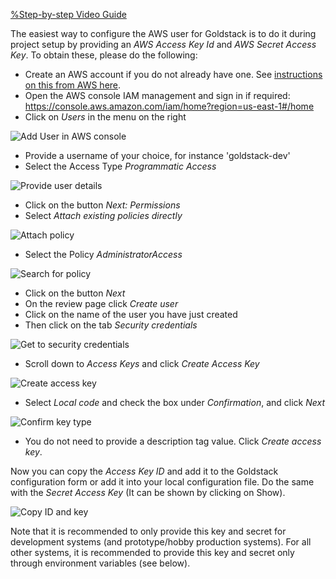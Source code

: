 [%Step-by-step Video Guide](https://www.youtube.com/embed/-lWrkpzEgfs)

The easiest way to configure the AWS user for Goldstack is to do it during project setup by providing an _AWS Access Key Id_ and _AWS Secret Access Key_. To obtain these, please do the following:

- Create an AWS account if you do not already have one. See [instructions on this from AWS here](https://aws.amazon.com/premiumsupport/knowledge-center/create-and-activate-aws-account/).
- Open the AWS console IAM management and sign in if required: https://console.aws.amazon.com/iam/home?region=us-east-1#/home
- Click on _Users_ in the menu on the right

![Add User in AWS console](https://cdn.goldstack.party/img/202010/add_user.png)

- Provide a username of your choice, for instance 'goldstack-dev'
- Select the Access Type _Programmatic Access_

![Provide user details](https://cdn.goldstack.party/img/202410/aws-user-1.png)

- Click on the button _Next: Permissions_
- Select _Attach existing policies directly_

![Attach policy](https://cdn.goldstack.party/img/202410/aws-user-2.png)

- Select the Policy _AdministratorAccess_

![Search for policy](https://cdn.goldstack.party/img/202410/aws-user-policy.png)

- Click on the button _Next_
- On the review page click _Create user_
- Click on the name of the user you have just created
- Then click on the tab _Security credentials_

![Get to security credentials](https://cdn.goldstack.party/img/202410/aws-user-4.png)

- Scroll down to _Access Keys_ and click _Create Access Key_

![Create access key](https://cdn.goldstack.party/img/202410/aws-user-5.png)

- Select _Local code_ and check the box under _Confirmation_, and click _Next_

![Confirm key type](https://cdn.goldstack.party/img/202410/aws-user-6.png)

- You do not need to provide a description tag value. Click _Create access key_.

Now you can copy the _Access Key ID_ and add it to the Goldstack configuration form or add it into your local configuration file. Do the same with the _Secret Access Key_ (It can be shown by clicking on Show).

![Copy ID and key](https://cdn.goldstack.party/img/202410/aws-user-7.png)

Note that it is recommended to only provide this key and secret for development systems (and prototype/hobby production systems). For all other systems, it is recommended to provide this key and secret only through environment variables (see below).
